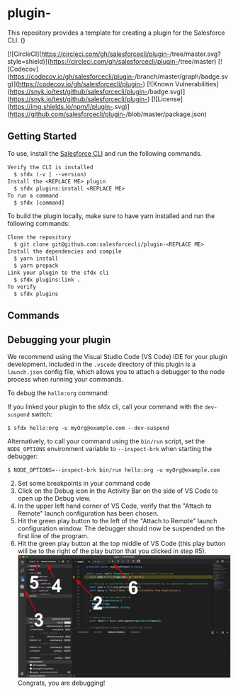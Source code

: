 # plugin-<REPLACE ME>

This repository provides a template for creating a plugin for the Salesforce CLI. (<REPLACE ME>)

[![CircleCI](https://circleci.com/gh/salesforcecli/plugin-<REPLACE ME>/tree/master.svg?style=shield)](https://circleci.com/gh/salesforcecli/plugin-<REPLACE ME>/tree/master)
[![Codecov](https://codecov.io/gh/salesforcecli/plugin-<REPLACE ME>/branch/master/graph/badge.svg)](https://codecov.io/gh/salesforcecli/plugin-<REPLACE ME>)
[![Known Vulnerabilities](https://snyk.io/test/github/salesforcecli/plugin-<REPLACE ME>/badge.svg)](https://snyk.io/test/github/salesforcecli/plugin-<REPLACE ME>)
[![License](https://img.shields.io/npm/l/plugin-<REPLACE ME>.svg)](https://github.com/salesforcecli/plugin-<REPLACE ME>/blob/master/package.json)

## Getting Started

To use, install the [Salesforce CLI](https://developer.salesforce.com/tools/sfdxcli) and run the following commands.

```
Verify the CLI is installed
  $ sfdx (-v | --version)
Install the <REPLACE ME> plugin
  $ sfdx plugins:install <REPLACE ME>
To run a command
  $ sfdx [command]
```

To build the plugin locally, make sure to have yarn installed and run the following commands:

```
Clone the repository
  $ git clone git@github.com:salesforcecli/plugin-<REPLACE ME>
Install the dependencies and compile
  $ yarn install
  $ yarn prepack
Link your plugin to the sfdx cli
  $ sfdx plugins:link .
To verify
  $ sfdx plugins
```

## Commands

## Debugging your plugin

We recommend using the Visual Studio Code (VS Code) IDE for your plugin development. Included in the `.vscode` directory of this plugin is a `launch.json` config file, which allows you to attach a debugger to the node process when running your commands.

To debug the `hello:org` command:

If you linked your plugin to the sfdx cli, call your command with the `dev-suspend` switch:

```sh-session
$ sfdx hello:org -u myOrg@example.com --dev-suspend
```

Alternatively, to call your command using the `bin/run` script, set the `NODE_OPTIONS` environment variable to `--inspect-brk` when starting the debugger:

```sh-session
$ NODE_OPTIONS=--inspect-brk bin/run hello:org -u myOrg@example.com
```

2. Set some breakpoints in your command code
3. Click on the Debug icon in the Activity Bar on the side of VS Code to open up the Debug view.
4. In the upper left hand corner of VS Code, verify that the "Attach to Remote" launch configuration has been chosen.
5. Hit the green play button to the left of the "Attach to Remote" launch configuration window. The debugger should now be suspended on the first line of the program.
6. Hit the green play button at the top middle of VS Code (this play button will be to the right of the play button that you clicked in step #5).
   <br><img src=".images/vscodeScreenshot.png" width="480" height="278"><br>
   Congrats, you are debugging!
